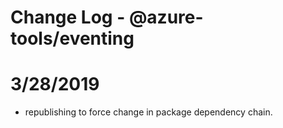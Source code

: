 # Change Log - @azure-tools/eventing

# 3/28/2019
- republishing to force change in package dependency chain.

